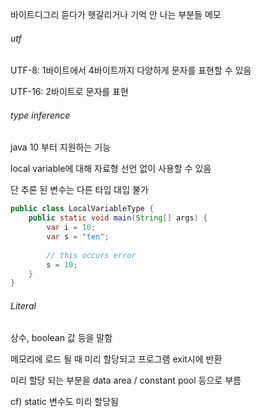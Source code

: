 바이트디그리 듣다가 헷갈리거나 기억 안 나는 부분들 메모

###### utf

UTF-8: 1바이트에서 4바이트까지 다양하게 문자를 표현할 수 있음

UTF-16: 2바이트로 문자를 표현



###### type inference

java 10 부터 지원하는 기능

local variable에 대해 자료형 선언 없이 사용할 수 있음

단 추론 된 변수는 다른 타입 대입 불가

```java
public class LocalVariableType {
	public static void main(String[] args) {
		var i = 10;
		var s = "ten";
		
		// this occurs error
		s = 10;
	}
}
```



###### Literal

  상수, boolean 값 등을 말함

  메모리에 로드 될 때 미리 할당되고 프로그램 exit시에 반환

  미리 할당 되는 부분을 data area / constant pool 등으로 부름

cf) static 변수도 미리 할당됨